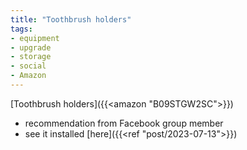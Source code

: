 ```yaml
---
title: "Toothbrush holders"
tags:
- equipment
- upgrade
- storage
- social
- Amazon
---
```

[Toothbrush holders]({{<amazon "B09STGW2SC">}})
- recommendation from Facebook group member
- see it installed [here]({{<ref "post/2023-07-13">}})
